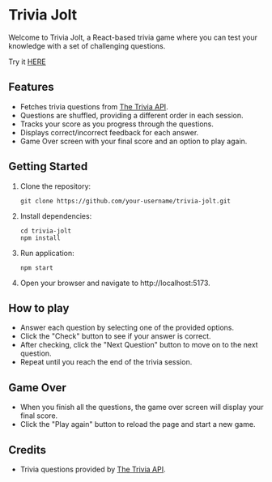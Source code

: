 # Trivia Jolt

Welcome to Trivia Jolt, a React-based trivia game where you can test your knowledge with a set of challenging questions.

Try it [HERE](https://stefanpython.github.io/triviaJolt/)

## Features

- Fetches trivia questions from [The Trivia API](https://the-trivia-api.com/).
- Questions are shuffled, providing a different order in each session.
- Tracks your score as you progress through the questions.
- Displays correct/incorrect feedback for each answer.
- Game Over screen with your final score and an option to play again.

## Getting Started

1. Clone the repository:

   ```
   git clone https://github.com/your-username/trivia-jolt.git
   ```

2. Install dependencies:

   ```
   cd trivia-jolt
   npm install
   ```

3. Run application:

   ```
   npm start
   ```

4. Open your browser and navigate to http://localhost:5173.

## How to play

- Answer each question by selecting one of the provided options.
- Click the "Check" button to see if your answer is correct.
- After checking, click the "Next Question" button to move on to the next question.
- Repeat until you reach the end of the trivia session.

## Game Over

- When you finish all the questions, the game over screen will display your final score.
- Click the "Play again" button to reload the page and start a new game.

## Credits

- Trivia questions provided by [The Trivia API](https://the-trivia-api.com/).
